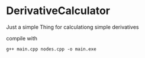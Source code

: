 # DerivativeCalculator
 Just a simple Thing for calculationg simple derivatives

compile with
```
g++ main.cpp nodes.cpp -o main.exe
```
